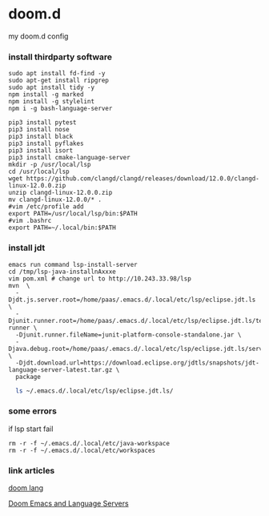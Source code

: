 
# doom.d
my doom.d  config
### install thirdparty software
```shell
sudo apt install fd-find -y
sudo apt-get install ripgrep
sudo apt install tidy -y
npm install -g marked
npm install -g stylelint
npm i -g bash-language-server

pip3 install pytest
pip3 install nose
pip3 install black
pip3 install pyflakes
pip3 install isort
pip3 install cmake-language-server
mkdir -p /usr/local/lsp
cd /usr/local/lsp
wget https://github.com/clangd/clangd/releases/download/12.0.0/clangd-linux-12.0.0.zip
unzip clangd-linux-12.0.0.zip
mv clangd-linux-12.0.0/* .
#vim /etc/profile add
export PATH=/usr/local/lsp/bin:$PATH
#vim .bashrc
export PATH=~/.local/bin:$PATH
```
### install jdt
```
emacs run command lsp-install-server
cd /tmp/lsp-java-installnAxxxe
vim pom.xml # change url to http://10.243.33.98/lsp
mvn  \
  -Djdt.js.server.root=/home/paas/.emacs.d/.local/etc/lsp/eclipse.jdt.ls \
  -Djunit.runner.root=/home/paas/.emacs.d/.local/etc/lsp/eclipse.jdt.ls/test-runner \
  -Djunit.runner.fileName=junit-platform-console-standalone.jar \
  -Djava.debug.root=/home/paas/.emacs.d/.local/etc/lsp/eclipse.jdt.ls/server/bundles \
  -Djdt.download.url=https://download.eclipse.org/jdtls/snapshots/jdt-language-server-latest.tar.gz \
  package
```
```bash
  ls ~/.emacs.d/.local/etc/lsp/eclipse.jdt.ls/
```
### some errors
if lsp start fail
```shell
rm -r -f ~/.emacs.d/.local/etc/java-workspace
rm -r -f ~/.emacs.d/.local/etc/workspaces
```

### link articles
[doom lang](https://github.com/hlissner/doom-emacs/tree/master/modules/lang)

[Doom Emacs and Language Servers](https://rgoswami.me/posts/emacs-lang-servers/)
